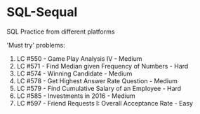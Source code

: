 # SQL-Sequal
SQL Practice from different platforms

'Must try' problems:  
1. LC #550 - Game Play Analysis IV - Medium
2. LC #571 - Find Median given Frequency of Numbers - Hard
3. LC #574 - Winning Candidate - Medium
4. LC #578 - Get Highest Answer Rate Question - Medium
5. LC #579 - Find Cumulative Salary of an Employee - Hard
6. LC #585 - Investments in 2016 - Medium
7. LC #597 - Friend Requests I: Overall Acceptance Rate - Easy
